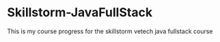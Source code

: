 # Skillstorm-JavaFullStack
This is my course progress for the skillstorm vetech java fullstack course
